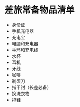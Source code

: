 # 差旅常备物品清单

- 身份证
- 手机充电器
- 充电宝
- 电脑和充电器
- 手环和充电线
- 水杯
- 耳机
- 牙线
- 咖啡
- 剃须刀
- 指甲钳（长差必备）
- 换洗衣物
- 拖鞋
